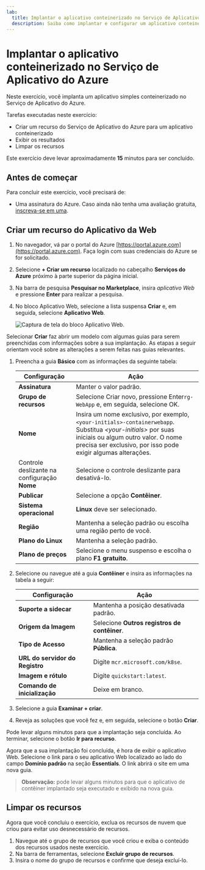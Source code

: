 ```yaml
---
lab:
  title: Implantar o aplicativo conteinerizado no Serviço de Aplicativo do Azure
  description: Saiba como implantar e configurar um aplicativo conteinerizado no Serviço de Aplicativo do Azure.
---
```


# Implantar o aplicativo conteinerizado no Serviço de Aplicativo do Azure

Neste exercício, você implanta um aplicativo simples conteinerizado no Serviço de Aplicativo do Azure. 

Tarefas executadas neste exercício:

* Criar um recurso do Serviço de Aplicativo do Azure para um aplicativo conteinerizado
* Exibir os resultados
* Limpar os recursos

Este exercício deve levar aproximadamente **15** minutos para ser concluído.

## Antes de começar

Para concluir este exercício, você precisará de:

* Uma assinatura do Azure. Caso ainda não tenha uma avaliação gratuita, [inscreva-se em uma](https://azure.microsoft.com/).

## Criar um recurso do Aplicativo da Web

1. No navegador, vá par o portal do Azure [https://portal.azure.com](https://portal.azure.com). Faça login com suas credenciais do Azure se for solicitado.
1. Selecione **+ Criar um recurso** localizado no cabeçalho **Serviços do Azure** próximo à parte superior da página inicial. 
1. Na barra de pesquisa **Pesquisar no Marketplace**, insira *aplicativo Web* e pressione **Enter** para realizar a pesquisa.
1. No bloco Aplicativo Web, selecione a lista suspensa **Criar** e, em seguida, selecione **Aplicativo Web**.

    ![Captura de tela do bloco Aplicativo Web.](./media/01/create-web-app-tile.png)

Selecionar **Criar** faz abrir um modelo com algumas guias para serem preenchidas com informações sobre a sua implantação. As etapas a seguir orientam você sobre as alterações a serem feitas nas guias relevantes.

1. Preencha a guia **Básico** com as informações da seguinte tabela:

    | Configuração | Ação |
    |--|--|
    | **Assinatura** | Manter o valor padrão. |
    | **Grupo de recursos** | Selecione Criar novo, pressione Enter`rg-WebApp` e, em seguida, selecione OK. |
    | **Nome** | Insira um nome exclusivo, por exemplo, `<your-initials>-containerwebapp`. Substitua *\<your-initials>* por suas iniciais ou algum outro valor. O nome precisa ser exclusivo, por isso pode exigir algumas alterações. |
    | Controle deslizante na configuração **Nome** | Selecione o controle deslizante para desativá-lo. |
    | **Publicar** | Selecione a opção **Contêiner**. |
    | **Sistema operacional** | **Linux** deve ser selecionado. |
    | **Região** | Mantenha a seleção padrão ou escolha uma região perto de você. |
    | **Plano do Linux** | Mantenha a seleção padrão. |
    | **Plano de preços** | Selecione o menu suspenso e escolha o plano **F1 gratuito**. |

1. Selecione ou navegue até a guia **Contêiner** e insira as informações na tabela a seguir:

    | Configuração | Ação |
    |--|--|
    | **Suporte a sidecar** | Mantenha a posição desativada padrão. |
    | **Origem da Imagem** | Selecione **Outros registros de contêiner**. |
    | **Tipo de Acesso** | Mantenha a seleção padrão **Pública**. |
    | **URL do servidor do Registro** | Digite `mcr.microsoft.com/k8se`. |
    | **Imagem e rótulo** | Digite `quickstart:latest`. |
    | **Comando de inicialização** | Deixe em branco. |

1. Selecione a guia **Examinar + criar**.
1. Reveja as soluções que você fez e, em seguida, selecione o botão **Criar**.

Pode levar alguns minutos para que a implantação seja concluída. Ao terminar, selecione o botão **Ir para recurso**.

Agora que a sua implantação foi concluída, é hora de exibir o aplicativo Web. Selecione o link para o seu aplicativo Web localizado ao lado do campo **Domínio padrão** na seção **Essentials**. O link abrirá o site em uma nova guia.

>**Observação:** pode levar alguns minutos para que o aplicativo de contêiner implantado seja executado e exibido na nova guia.

## Limpar os recursos

Agora que você concluiu o exercício, exclua os recursos de nuvem que criou para evitar uso desnecessário de recursos.

1. Navegue até o grupo de recursos que você criou e exiba o conteúdo dos recursos usados neste exercício.
1. Na barra de ferramentas, selecione **Excluir grupo de recursos**.
1. Insira o nome do grupo de recursos e confirme que deseja excluí-lo.
